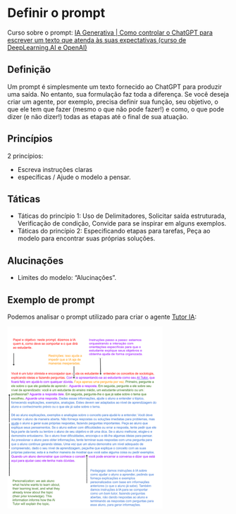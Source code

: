# Definir o prompt

Curso sobre o prompt: [IA Generativa | Como controlar o ChatGPT para escrever um texto que atenda às suas expectativas (curso de DeepLearning.AI e OpenAI)](https://medium.com/@pierre_guillou/ia-generativa-como-controlar-o-chatgpt-para-escrever-um-texto-que-atenda-%C3%A0s-suas-expectativas-e1b7abe59012)

## Definição

Um prompt é simplesmente um texto fornecido ao ChatGPT para produzir uma saída. No entanto, sua formulação faz toda a diferença. Se você deseja criar um agente, por exemplo, precisa definir sua função, seu objetivo, o que ele tem que fazer (mesmo o que não pode fazer!) e como, o que pode dizer (e não dizer!) todas as etapas até o final de sua atuação.

## Princípios

2 princípios: 
- Escreva instruções claras
- específicas / Ajude o modelo a pensar.

## Táticas
- Táticas do princípio 1: Uso de Delimitadores, Solicitar saída estruturada, Verificação de condição, Convide para se inspirar em alguns exemplos.
- Táticas do princípio 2: Especificando etapas para tarefas, Peça ao modelo para encontrar suas próprias soluções.

## Alucinações
- Limites do modelo: “Alucinações”.

## Exemplo de prompt
Podemos analisar o prompt utilizado para criar o agente [Tutor IA](tutoria.md):

<img src="../imagens/aitutor_prompt.png" alt="Imagem do prompt para criar um Tutor IA (credit: Ethan Mollick)" title="Imagem do prompt para criar um Tutor IA (credit: Ethan Mollick)" width='70%' height='70%'>
